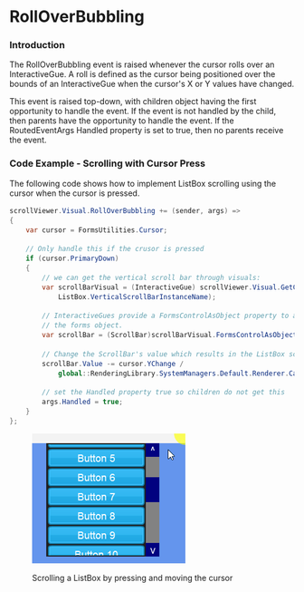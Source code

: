 # RollOverBubbling

### Introduction

The RollOverBubbling event is raised whenever the cursor rolls over an InteractiveGue. A roll is defined as the cursor being positioned over the bounds of an InteractiveGue when the cursor's X or Y values have changed.

This event is raised top-down, with children object having the first opportunity to handle the event. If the event is not handled by the child, then parents have the opportunity to handle the event. If the RoutedEventArgs Handled property is set to true, then no parents receive the event.

### Code Example - Scrolling with Cursor Press

The following code shows how to implement ListBox scrolling using the cursor when the cursor is pressed.

```csharp
scrollViewer.Visual.RollOverBubbling += (sender, args) =>
{
    var cursor = FormsUtilities.Cursor;

    // Only handle this if the crusor is pressed
    if (cursor.PrimaryDown)
    {
        // we can get the vertical scroll bar through visuals:
        var scrollBarVisual = (InteractiveGue) scrollViewer.Visual.GetChildByNameRecursively(
            ListBox.VerticalScrollBarInstanceName);

        // InteractiveGues provide a FormsControlAsObject property to access
        // the forms object.
        var scrollBar = (ScrollBar)scrollBarVisual.FormsControlAsObject;

        // Change the ScrollBar's value which results in the ListBox scrolling.
        scrollBar.Value -= cursor.YChange /
            global::RenderingLibrary.SystemManagers.Default.Renderer.Camera.Zoom;

        // set the Handled property true so children do not get this
        args.Handled = true;
    }
};

```

<figure><img src="../../../.gitbook/assets/16_19 51 01.gif" alt=""><figcaption><p>Scrolling a ListBox by pressing and moving the cursor</p></figcaption></figure>
